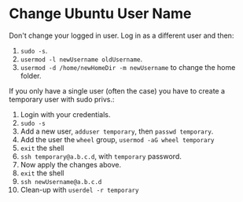 # Change Ubuntu User Name

Don't change your logged in user. Log in as a different user and then:

1.  `sudo -s`.
1.  `usermod -l newUsername oldUsername`.
1.  `usermod -d /home/newHomeDir -m newUsername` to change the home folder.

If you only have a single user (often the case) you have to create a temporary user with sudo privs.:

1.  Login with your credentials.
1.  `sudo -s`
1.  Add a new user, `adduser temporary`, then `passwd temporary`.
1.  Add the user the `wheel` group, `usermod -aG wheel temporary`
1.  `exit` the shell
1.  `ssh temporary@a.b.c.d`, with `temporary` password.
1.  Now apply the changes above.
1.  `exit` the shell
1.  `ssh newUsername@a.b.c.d`
1.  Clean-up with `userdel -r temporary`
